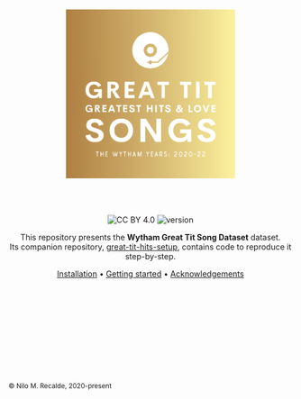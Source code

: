 <br>
<br>
<div align='center'>

<a href="https://nilomr.github.io/pykanto">
    <img src="docs/img/logo-2.png" alt="great-tit-hits repo logo" title="great-tit-hits" height="300" style="padding-bottom:1em !important;" />
</a>

<br>
<br>
<br>

![CC BY 4.0](https://img.shields.io/badge/License-CC%20BY%204.0-lightgrey.svg) ![version](https://img.shields.io/badge/version-0.1.0-orange)

This repository presents the **Wytham Great Tit Song Dataset** dataset.<br> Its
companion repository,
[great-tit-hits-setup](https://github.com/nilomr/great-tit-hits-setup), contains
code to reproduce it step-by-step.

[Installation](#installation) •
[Getting started](#getting-started) •
[Acknowledgements](#acknowledgements)
# ㅤ
</div>



# ㅤ
<sub>© Nilo M. Recalde, 2020-present</sub>

